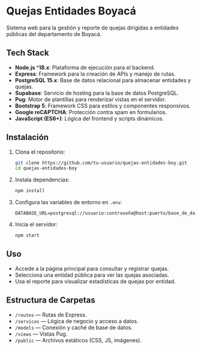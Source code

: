 # Quejas Entidades Boyacá

Sistema web para la gestión y reporte de quejas dirigidas a entidades públicas del departamento de Boyacá.

## Tech Stack

- **Node.js ^18.x**: Plataforma de ejecución para el backend.
- **Express**: Framework para la creación de APIs y manejo de rutas.
- **PostgreSQL 15.x**: Base de datos relacional para almacenar entidades y quejas.
- **Supabase**: Servicio de hosting para la base de datos PostgreSQL.
- **Pug**: Motor de plantillas para renderizar vistas en el servidor.
- **Bootstrap 5**: Framework CSS para estilos y componentes responsivos.
- **Google reCAPTCHA**: Protección contra spam en formularios.
- **JavaScript (ES6+)**: Lógica del frontend y scripts dinámicos.

## Instalación

1. Clona el repositorio:
   ```bash
   git clone https://github.com/tu-usuario/quejas-entidades-boy.git
   cd quejas-entidades-boy
   ```

2. Instala dependencias:
   ```bash
   npm install
   ```

3. Configura las variables de entorno en `.env`:
   ```
   DATABASE_URL=postgresql://usuario:contraseña@host:puerto/base_de_datos
   ```

4. Inicia el servidor:
   ```bash
   npm start
   ```

## Uso

- Accede a la página principal para consultar y registrar quejas.
- Selecciona una entidad pública para ver las quejas asociadas.
- Usa el reporte para visualizar estadísticas de quejas por entidad.

## Estructura de Carpetas

- `/routes` — Rutas de Express.
- `/services` — Lógica de negocio y acceso a datos.
- `/models` — Conexión y caché de base de datos.
- `/views` — Vistas Pug.
- `/public` — Archivos estáticos (CSS, JS, imágenes).

